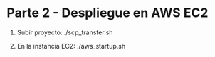 # Parte 2 - Despliegue en AWS EC2

1. Subir proyecto:
    ./scp_transfer.sh

2. En la instancia EC2:
    ./aws_startup.sh
